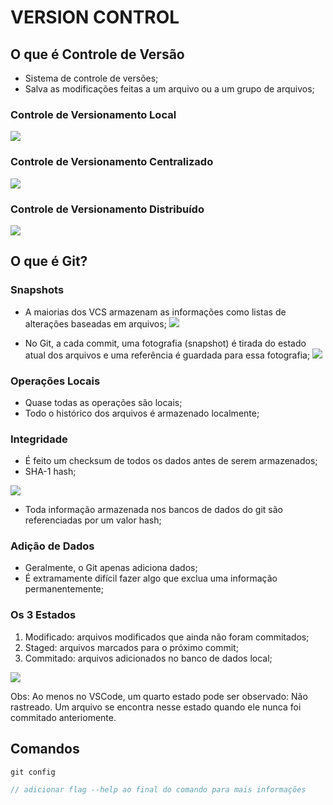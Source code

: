 # VERSION CONTROL

## O que é Controle de Versão
- Sistema de controle de versões;
- Salva as modificações feitas a um arquivo ou a um grupo de arquivos;

### Controle de Versionamento Local
![](https://i.gyazo.com/7520bae07a54304a6eeff93442735fae.png)

### Controle de Versionamento Centralizado
![](https://i.gyazo.com/c686cce4e4cf81b4bfe5ba39214d03d4.png)

### Controle de Versionamento Distribuído
![](https://i.gyazo.com/d41e9922a5d5304485a66c010d661631.png)

## O que é Git?

### Snapshots
- A maiorias dos VCS armazenam as informações como listas de alterações baseadas em arquivos;
![](https://i.gyazo.com/161f15b0c3e2a09cf56d9b4878fc7493.png)

- No Git, a cada commit, uma fotografia (snapshot) é tirada do estado atual dos arquivos e uma referência é guardada para essa fotografia;
![](https://i.gyazo.com/d324b803f8ad4bfd6ecff4cd3954684c.png)

### Operações Locais
- Quase todas as operações são locais;
- Todo o histórico dos arquivos é armazenado localmente;

### Integridade
- É feito um checksum de todos os dados antes de serem armazenados;
- SHA-1 hash;

![](https://i.gyazo.com/e792a0914f2baa524ce52147ddb51ab6.png)

- Toda informação armazenada nos bancos de dados do git são referenciadas por um valor hash;

### Adição de Dados
- Geralmente, o Git apenas adiciona dados;
- É extramamente difícil fazer algo que exclua uma informação permanentemente; 

### Os 3 Estados
1. Modificado: arquivos modificados que ainda não foram commitados;
2. Staged: arquivos marcados para o próximo commit;
3. Commitado: arquivos adicionados no banco de dados local;

![](https://i.gyazo.com/5f7257dadc760075b9162d108538c4ec.png)

Obs: Ao menos no VSCode, um quarto estado pode ser observado: Não rastreado. Um arquivo se encontra nesse estado quando ele nunca foi commitado anteriomente.

## Comandos
```php
git config

// adicionar flag --help ao final do comando para mais informações
```